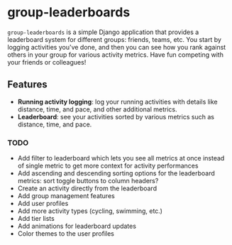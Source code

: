 # group-leaderboards

`group-leaderboards` is a simple Django application that provides a leaderboard system for different groups: friends, teams, etc. You start by logging activities you've done, and then you can see how you rank against others in your group for various activity metrics. Have fun competing with your friends or colleagues!

## Features

- **Running activity logging**: log your running activities with details like distance, time, and pace, and other additional metrics.
- **Leaderboard**: see your activities sorted by various metrics such as distance, time, and pace.

### TODO

- Add filter to leaderboard which lets you see all metrics at once instead of single metric to get more context for activity performances
- Add ascending and descending sorting options for the leaderboard metrics: sort toggle buttons to column headers?
- Create an activity directly from the leaderboard
- Add group management features
- Add user profiles
- Add more activity types (cycling, swimming, etc.)
- Add tier lists
- Add animations for leaderboard updates
- Color themes to the user profiles
